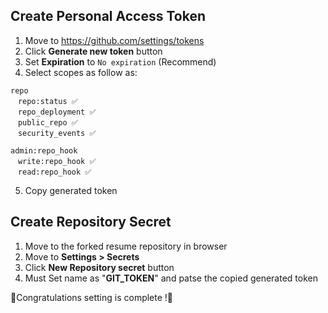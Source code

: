 ## Create Personal Access Token
1. Move to https://github.com/settings/tokens
2. Click **Generate new token** button
3. Set **Expiration** to `No expiration` (Recommend)
4. Select scopes as follow as:  
```
repo  
　repo:status ✅  
　repo_deployment ✅  
　public_repo ✅  
　security_events ✅  

admin:repo_hook  
　write:repo_hook ✅  
　read:repo_hook ✅  
```
5. Copy generated token

## Create Repository Secret
1. Move to the forked resume repository in browser
2. Move to **Settings > Secrets**  
3. Click **New Repository secret** button
4. Must Set name as "**GIT_TOKEN**" and patse the copied generated token  
   
🎉Congratulations setting is complete !🎉
